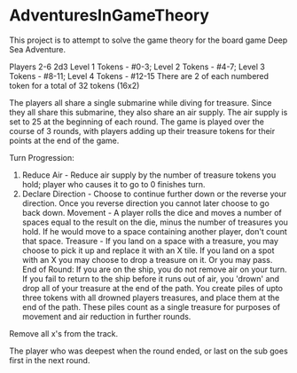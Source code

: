 # AdventuresInGameTheory

This project is to attempt to solve the game theory for the board game Deep Sea Adventure.

Players 2-6
2d3
Level 1 Tokens - #0-3; Level 2 Tokens - #4-7; Level 3 Tokens - #8-11; Level 4 Tokens - #12-15
There are 2 of each numbered token for a total of 32 tokens (16x2)

The players all share a single submarine while diving for treasure. Since they all share this submarine, they also share an air supply. The air supply is set to 25 at the beginning of each round. The game is played over the course of 3 rounds, with players adding up their treasure tokens for their points at the end of the game.

Turn Progression:
1) Reduce Air - Reduce air supply by the number of treasure tokens you hold; player who causes it to go to 0 finishes turn.
2) Declare Direction - Choose to continue further down or the reverse your direction. Once you reverse direction you cannot later choose to go back down.
Movement - A player rolls the dice and moves a number of spaces equal to the result on the die, minus the number of treasures you hold. If he would move to a space containing another player, don't count that space.
Treasure - If you land on a space with a treasure, you may choose to pick it up and replace it with an X tile. If you land on a spot with an X you may choose to drop a treasure on it. Or you may pass.
End of Round:
If you are on the ship, you do not remove air on your turn. If you fail to return to the ship before it runs out of air, you 'drown' and drop all of your treasure at the end of the path. You create piles of upto three tokens with all drowned players treasures, and place them at the end of the path. These piles count as a single treasure for purposes of movement and air reduction in further rounds.

Remove all x's from the track.

The player who was deepest when the round ended, or last on the sub goes first in the next round.
